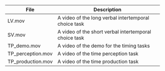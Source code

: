 | File | Description | 
| --- | --- |
| LV.mov | A video of the long verbal intertemporal choice task |
| SV.mov | A video of the short verbal intertemporal choice task |
| TP_demo.mov | A video of the demo for the timing tasks|
| TP_perception.mov | A video of the time perception task |
| TP_production.mov | A video of the time production task | 